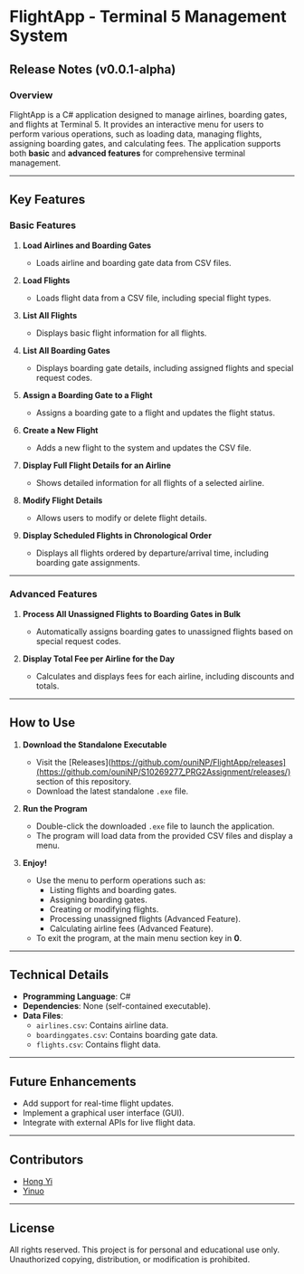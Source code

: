 # FlightApp - Terminal 5 Management System

## Release Notes (v0.0.1-alpha)

### Overview
FlightApp is a C# application designed to manage airlines, boarding gates, and flights at Terminal 5. It provides an interactive menu for users to perform various operations, such as loading data, managing flights, assigning boarding gates, and calculating fees. The application supports both **basic** and **advanced features** for comprehensive terminal management.

---

## Key Features

### Basic Features

1. **Load Airlines and Boarding Gates**  
   - Loads airline and boarding gate data from CSV files.

2. **Load Flights**  
   - Loads flight data from a CSV file, including special flight types.

3. **List All Flights**  
   - Displays basic flight information for all flights.

4. **List All Boarding Gates**  
   - Displays boarding gate details, including assigned flights and special request codes.

5. **Assign a Boarding Gate to a Flight**  
   - Assigns a boarding gate to a flight and updates the flight status.

6. **Create a New Flight**  
   - Adds a new flight to the system and updates the CSV file.

7. **Display Full Flight Details for an Airline**  
   - Shows detailed information for all flights of a selected airline.

8. **Modify Flight Details**  
   - Allows users to modify or delete flight details.

9. **Display Scheduled Flights in Chronological Order**  
   - Displays all flights ordered by departure/arrival time, including boarding gate assignments.

---

### Advanced Features

1. **Process All Unassigned Flights to Boarding Gates in Bulk**  
   - Automatically assigns boarding gates to unassigned flights based on special request codes.

2. **Display Total Fee per Airline for the Day**  
   - Calculates and displays fees for each airline, including discounts and totals.

---

## How to Use

1. **Download the Standalone Executable**  
   - Visit the [Releases](https://github.com/ouniNP/FlightApp/releases](https://github.com/ouniNP/S10269277_PRG2Assignment/releases/) section of this repository.  
   - Download the latest standalone `.exe` file.

2. **Run the Program**  
   - Double-click the downloaded `.exe` file to launch the application.  
   - The program will load data from the provided CSV files and display a menu.

3. **Enjoy!**  
   - Use the menu to perform operations such as:  
     - Listing flights and boarding gates.  
     - Assigning boarding gates.  
     - Creating or modifying flights.  
     - Processing unassigned flights (Advanced Feature).  
     - Calculating airline fees (Advanced Feature).
   - To exit the program, at the main menu section key in **0**.

---

## Technical Details
- **Programming Language**: C#  
- **Dependencies**: None (self-contained executable).  
- **Data Files**:  
  - `airlines.csv`: Contains airline data.  
  - `boardinggates.csv`: Contains boarding gate data.  
  - `flights.csv`: Contains flight data.

---

## Future Enhancements
- Add support for real-time flight updates.  
- Implement a graphical user interface (GUI).  
- Integrate with external APIs for live flight data.

---

## Contributors
- [Hong Yi](https://github.com/pewpewwgun)
- [Yinuo](https://github.com/ouniNP)

---

## License
All rights reserved. This project is for personal and educational use only. Unauthorized copying, distribution, or modification is prohibited.
